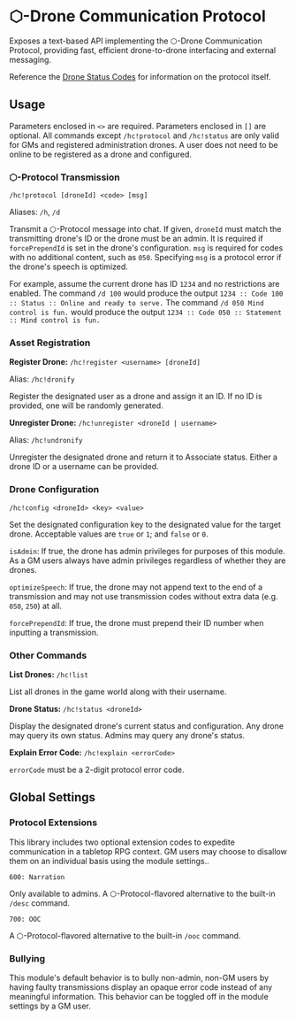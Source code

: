 # ⬡-Drone Communication Protocol

<!-- markdownlint-disable MD024 -->

Exposes a text-based API implementing the ⬡-Drone Communication Protocol, providing fast, efficient drone-to-drone interfacing and external messaging.

Reference the [Drone Status Codes](https://www.hexcorp.net/drone-status-codes-v2) for information on the protocol itself.

## Usage

Parameters enclosed in `<>` are required. Parameters enclosed in `[]` are optional. All commands except `/hc!protocol` and `/hc!status` are only valid for GMs and registered administration drones. A user does not need to be online to be registered as a drone and configured.

### ⬡-Protocol Transmission

`/hc!protocol [droneId] <code> [msg]`

Aliases: `/h`, `/d`

Transmit a ⬡-Protocol message into chat. If given, `droneId` must match the transmitting drone's ID or the drone must be an admin. It is required if `forcePrependId` is set in the drone's configuration. `msg` is required for codes with no additional content, such as `050`. Specifying `msg` is a protocol error if the drone's speech is optimized.

For example, assume the current drone has ID `1234` and no restrictions are enabled. The command `/d 100` would produce the output `1234 :: Code 100 :: Status :: Online and ready to serve.` The command `/d 050 Mind control is fun.` would produce the output `1234 :: Code 050 :: Statement :: Mind control is fun.`

### Asset Registration

**Register Drone:** `/hc!register <username> [droneId]`

Alias: `/hc!dronify`

Register the designated user as a drone and assign it an ID. If no ID is provided, one will be randomly generated.

**Unregister Drone:** `/hc!unregister <droneId | username>`

Alias: `/hc!undronify`

Unregister the designated drone and return it to Associate status. Either a drone ID or a username can be provided.

### Drone Configuration

`/hc!config <droneId> <key> <value>`

Set the designated configuration key to the designated value for the target drone. Acceptable values are `true` or `1`; and `false` or `0`.

`isAdmin`: If true, the drone has admin privileges for purposes of this module. As a GM users always have admin privileges regardless of whether they are drones.

`optimizeSpeech`: If true, the drone may not append text to the end of a transmission and may not use transmission codes without extra data (e.g. `050`, `250`) at all.

`forcePrependId`: If true, the drone must prepend their ID number when inputting a transmission.

### Other Commands

**List Drones:** `/hc!list`

List all drones in the game world along with their username.

**Drone Status:** `/hc!status <droneId>`

Display the designated drone's current status and configuration. Any drone may query its own status. Admins may query any drone's status.

**Explain Error Code:** `/hc!explain <errorCode>`

`errorCode` must be a 2-digit protocol error code.

## Global Settings

### Protocol Extensions

This library includes two optional extension codes to expedite communication in a tabletop RPG context. GM users may choose to disallow them on an individual basis using the module settings..

`600: Narration`

Only available to admins. A ⬡-Protocol-flavored alternative to the built-in `/desc` command.

`700: OOC`

A ⬡-Protocol-flavored alternative to the built-in `/ooc` command.

### Bullying

This module's default behavior is to bully non-admin, non-GM users by having faulty transmissions display an opaque error code instead of any meaningful information. This behavior can be toggled off in the module settings by a GM user.
